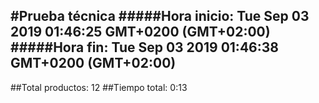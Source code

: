 #Prueba técnica 
#####Hora inicio: Tue Sep 03 2019 01:46:25 GMT+0200 (GMT+02:00)
#####Hora fin: Tue Sep 03 2019 01:46:38 GMT+0200 (GMT+02:00)
---
##Total productos: 12
##Tiempo total: 0:13